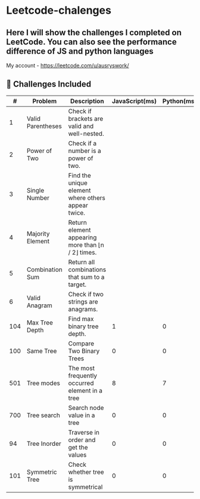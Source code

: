 # Leetcode-chalenges

## Here I will show the challenges I completed on LeetCode. You can also see the performance difference of JS and python languages

My account - https://leetcode.com/u/ausryswork/

## 🚀 Challenges Included

| #   | Problem           | Description                                        | JavaScript(ms) | Python(ms) |
| --- | ----------------- | -------------------------------------------------- | -------------- | ---------- |
| 1   | Valid Parentheses | Check if brackets are valid and well-nested.       |                |            |
| 2   | Power of Two      | Check if a number is a power of two.               |                |            |
| 3   | Single Number     | Find the unique element where others appear twice. |                |            |
| 4   | Majority Element  | Return element appearing more than ⌊n / 2⌋ times.  |                |            |
| 5   | Combination Sum   | Return all combinations that sum to a target.      |                |            |
| 6   | Valid Anagram     | Check if two strings are anagrams.                 |                |            |
| 104 | Max Tree Depth    | Find max binary tree depth.                        | 1              | 0          |
| 100 | Same Tree         | Compare Two Binary Trees                           | 0              | 0          |
| 501 | Tree modes        | The most frequently occurred element in a tree     | 8              | 7          |
| 700 | Tree search       | Search node value in a tree                        | 0              | 0          |
| 94  | Tree Inorder      | Traverse in order and get the values               | 0              | 0          |
| 101 | Symmetric Tree    | Check whether tree is symmetrical                  | 0              | 0          |
